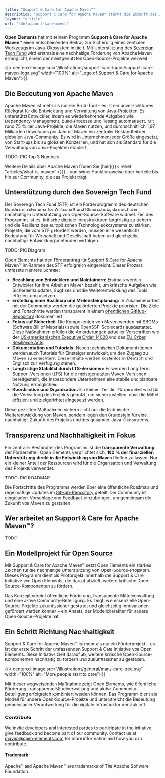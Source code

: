 ```yaml
---
title: "Support & Care for Apache Maven™"
description: "Support & Care for Apache Maven™ stärkt die Zukunft des Java-Ökosystems durch nachhaltige Förderung und transparente Entwicklung. Als erstes Projekt der Support & Care Initiative ermöglicht es die langfristige Unterstützung eines der wichtigsten Open-Source-Tools mit Fokus auf Sicherheit, LTS-Versionen und Community-Beteiligung."
layout: "article"
url: "/de/support-care-maven"
---
```


**Open Elements** hat mit seinem Programm **Support & Care for Apache Maven™** einen entscheidenden Beitrag zur Sicherung eines zentralen Werkzeugs im Java-Ökosystem initiiert.
Mit Unterstützung des [Sovereign Tech Fund](https://www.sovereign.tech/de) wird erstmals eine nachhaltige Förderung von Apache Maven ermöglicht, einem der meistgenutzten Open-Source-Projekte weltweit.

{{< centered-image src="/illustrations/support-care-logos/support-care-maven-logo.svg" width="100%" alt="Logo of Support & Care for Apache Maven">}}

## Die Bedeutung von Apache Maven
Apache Maven ist mehr als nur ein Build-Tool – es ist ein unverzichtbares Rückgrat für die Entwicklung und Verwaltung von Java-Projekten.
Es unterstützt Entwickler, indem es wiederkehrende Aufgaben wie Dependency-Management, Build-Prozesse und Testing automatisiert.
Mit rund 75 % der Java-Projekte, die Maven nutzen, und durchschnittlich 1,97 Milliarden Downloads pro Jahr ist Maven ein zentraler Bestandteil der globalen Java-Community.
Es wird in Unternehmen jeder Größe eingesetzt, von Start-ups bis zu globalen Konzernen, und hat sich als Standard für die Verwaltung von Java-Projekten etabliert.

TODO: PIC Top 3 Numbers

Weitere Details über Apache Maven finden Sie [hier]({{< relref "articles/what-is-maven" >}}) – von seiner Funktionsweise über Vorteile bis hin zur Community, die das Projekt trägt.

## Unterstützung durch den Sovereign Tech Fund
Der Sovereign Tech Fund (STF) ist ein Förderprogramm des deutschen Bundesministeriums für Wirtschaft und Klimaschutz, das sich der nachhaltigen Unterstützung von Open-Source-Software widmet.
Ziel des Programms ist es, kritische digitale Infrastrukturen langfristig zu sichern und die Resilienz des europäischen Technologieökosystems zu stärken.
Projekte, die vom STF gefördert werden, müssen eine wesentliche Bedeutung für Wirtschaft und Gesellschaft haben und gleichzeitig nachhaltige Entwicklungsmethoden verfolgen.

TODO: PIC Diagram

Open Elements hat den Förderantrag für Support & Care for Apache Maven™ im Rahmen des STF erfolgreich eingereicht. Dieser Prozess umfasste mehrere Schritte:

- **Bezahlung von Entwicklern und Maintainern:** Erstmals werden Entwickler für ihre Arbeit an Maven bezahlt, um kritische Aufgaben wie Sicherheitsupdates,
  Bugfixes und die Weiterentwicklung des Tools effizient umzusetzen.
- **Erstellung einer Roadmap und Meilensteinplanung:** In Zusammenarbeit mit der Community werden die geförderten Projekte priorisiert.
  Die Ziele und Fortschritte werden transparent in einem [öffentlichen GitHub-Repository](https://github.com/support-and-care/maven-support-and-care) dokumentiert.
- **Fokus auf Sicherheit:** Die Komponenten von Maven werden mit SBOMs (Software Bill of Materials) sowie [OpenSSF-Scorecards](https://openssf.org/projects/scorecard/) ausgestattet.
  Diese Maßnahmen erfüllen die Anforderungen aktueller Vorschriften wie der [US-amerikanischen Executive Order 14028](https://www.whitehouse.gov/briefing-room/presidential-actions/2021/05/12/executive-order-on-improving-the-nations-cybersecurity/)
  und des [EU Cyber Resilience Acts](https://digital-strategy.ec.europa.eu/en/policies/cyber-resilience-act).
- **Dokumentation und Tutorials:** Neben technischen Dokumentationen werden auch Tutorials für Einsteiger entwickelt, um den Zugang zu Maven zu erleichtern.
  Diese Inhalte werden kostenlos in Deutsch und Englisch zur Verfügung stehen.
- **Langfristige Stabilität durch LTS-Versionen:** Es werden Long Term Support-Versionen (LTS) für die meistgenutzten Maven-Versionen bereitgestellt,
  die insbesondere Unternehmen eine stabile und planbare Nutzung ermöglichen.
- **Koordination und Organisation:** Ein kleiner Teil der Fördermittel wird für die Verwaltung des Projekts genutzt, um sicherzustellen, dass die Mittel effizient und zielgerichtet eingesetzt werden.

Diese gezielten Maßnahmen sichern nicht nur die technische Weiterentwicklung von Maven, sondern legen den Grundstein für eine nachhaltige Zukunft des Projekts und des gesamten Java-Ökosystems.

## Transparenz und Nachhaltigkeit im Fokus

Ein zentraler Bestandteil des Programms ist die **transparente Verwaltung** der Fördermittel.
Open Elements verpflichtet sich, **100 % der finanziellen Unterstützung direkt in die Entwicklung von Maven** fließen zu lassen.
Nur ein kleiner Anteil der Ressourcen wird für die Organisation und Verwaltung des Projekts verwendet.

TODO: PIC ROADMAP

Die Fortschritte des Programms werden über eine öffentliche Roadmap und regelmäßige Updates im [GitHub-Repository](https://github.com/support-and-care/maven-support-and-care) geteilt.
Die Community ist eingeladen, Vorschläge und Feedback einzubringen, um gemeinsam die Zukunft von Maven zu gestalten.

## Wer arbeitet an Support & Care for Apache Maven™?

TODO

## Ein Modellprojekt für Open Source

Mit Support & Care for Apache Maven™ setzt Open Elements ein starkes Zeichen für die nachhaltige Unterstützung von Open-Source-Projekten.
Dieses Programm dient als Pilotprojekt innerhalb der Support & Care Initiative von Open Elements, die darauf abzielt, weitere kritische Open-Source-Komponenten zu fördern.

Das Konzept vereint öffentliche Förderung, transparente Mittelverwaltung und eine aktive Community-Beteiligung.
Es zeigt, wie essenzielle Open-Source-Projekte zukunftssicher gestaltet und gleichzeitig Innovationen gefördert werden können – ein Ansatz, der Modellcharakter für andere Open-Source-Projekte hat.

## Ein Schritt Richtung Nachhaltigkeit

Support & Care for Apache Maven™ ist mehr als nur ein Förderprojekt – es ist der erste Schritt der umfassenden Support & Care Initiative von Open Elements.
Diese Initiative zielt darauf ab, weitere kritische Open-Source-Komponenten nachhaltig zu fördern und zukunftssicher zu gestalten.

{{< centered-image src="/illustrations/general/many-care-tree.svg" width="100%" alt="More people start to care">}}

Mit dieser wegweisenden Maßnahme zeigt Open Elements, wie öffentliche Förderung, transparente Mittelverwaltung und aktive Community-Beteiligung erfolgreich kombiniert werden können.
Das Programm dient als Modell für andere Open-Source-Projekte und unterstreicht die Bedeutung gemeinsamer Verantwortung für die digitale Infrastruktur der Zukunft.

### Contribute

We invite developers and interested parties to participate in the initiative,
give feedback and become part of our community. Contact us at [maven@open-elements.com](mailto:maven@open-elements.com)
for more information and how you can contribute.

#### Trademark

Apache&trade; and Apache Maven&trade; are trademarks of The Apache Software Foundation.